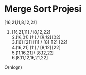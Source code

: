 # Merge Sort Projesi

[16,21,11,8,12,22]  

1. [16,21,11]  / [8,12,22]  
2.[16,21] [11] / [8,12] [22]  
3.[16] [21] [11] / [8] [12] [22]  
4.[16,21] [11] / [8,12] [22]  
5.[11,16,21] / [8,12,22]  
6.[8,11,12,16,21,22]  

O(nlogn)
